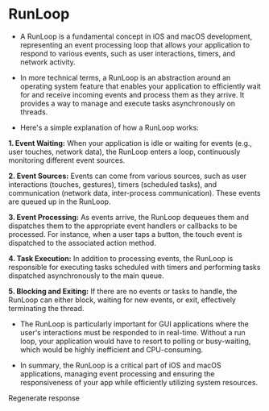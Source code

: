 # RunLoop

- A RunLoop is a fundamental concept in iOS and macOS development, representing an event processing loop that allows your application to respond to various events, such as user interactions, timers, and network activity.

- In more technical terms, a RunLoop is an abstraction around an operating system feature that enables your application to efficiently wait for and receive incoming events and process them as they arrive. It provides a way to manage and execute tasks asynchronously on threads.

- Here's a simple explanation of how a RunLoop works:

**1. Event Waiting:** When your application is idle or waiting for events (e.g., user touches, network data), the RunLoop enters a loop, continuously monitoring different event sources.

**2. Event Sources:** Events can come from various sources, such as user interactions (touches, gestures), timers (scheduled tasks), and communication (network data, inter-process communication). These events are queued up in the RunLoop.

**3. Event Processing:** As events arrive, the RunLoop dequeues them and dispatches them to the appropriate event handlers or callbacks to be processed. For instance, when a user taps a button, the touch event is dispatched to the associated action method.

**4. Task Execution:** In addition to processing events, the RunLoop is responsible for executing tasks scheduled with timers and performing tasks dispatched asynchronously to the main queue.

**5. Blocking and Exiting:** If there are no events or tasks to handle, the RunLoop can either block, waiting for new events, or exit, effectively terminating the thread.

- The RunLoop is particularly important for GUI applications where the user's interactions must be responded to in real-time. Without a run loop, your application would have to resort to polling or busy-waiting, which would be highly inefficient and CPU-consuming.

- In summary, the RunLoop is a critical part of iOS and macOS applications, managing event processing and ensuring the responsiveness of your app while efficiently utilizing system resources.






Regenerate response

